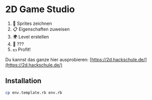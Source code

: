 # 2D Game Studio

1. 🎨 Sprites zeichnen
2. 📋 Eigenschaften zuweisen
3. 🌍 Level erstellen
4. 🤔 ???
5. 💵 Profit!

Du kannst das ganze hier ausprobieren: [https://2d.hackschule.de/](https://2d.hackschule.de/)

## Installation

```bash
cp env.template.rb env.rb
```
